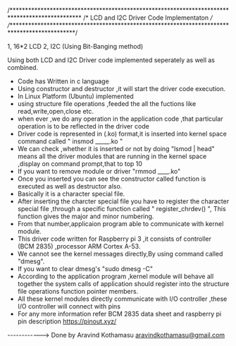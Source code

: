 /***********************************************************************************************
/*			LCD and I2C Driver Code Implementaton  				      */
/**********************************************************************************************/


1, 16*2 LCD 
2, I2C (Using Bit-Banging method)

Using both LCD and I2C Driver code implemented seperately as well as combined.

 - Code has Written in c language
 - Using constructor and destructor ,it will start the driver code execution.
 - In Linux Platform (Ubuntu) implemented
 - using structure file operations ,feeded the all the fuctions like read,write,open,close etc.
 - when ever ,we do any operation in the application code ,that particular operation is to be reflected in the driver code
 - Driver code is represented in (.ko) format,it is inserted into kernel space command called  " insmod _____.ko "
 - We can check ,whether it is inserted or not by doing "lsmod | head" means all the driver modules that are running in the kernel space ,display on command prompt,that to top 10
 - If you want to remove module or driver "rmmod ____.ko"
 - Once you inserted you can see the constructor called function is executed as well as destructor also.
 - Basically it is a character special file.
 - After inserting the charcter special file you have to register the character special file ,through a specific function called " register_chrdev() ", This function gives the major and minor numbering.
 - From that number,applicaion program able to communicate with kernel module.
 - This driver code written for Raspberry pi 3 ,it consists of controller (BCM 2835) ,processor ARM Cortex A-53.
 - We cannot see the kernel messages directly,By using command called "dmesg".
 - If you want to clear dmesg's "sudo dmesg -C"
 - According to the application program ,kernel module will behave all together the system calls of application should register into the structure file operations function pointer members.
 - All these kernel modules directly communicate with I/O controller ,these I/O controller will connect with pins 
 - For any more information refer BCM 2835 data sheet and raspberry pi pin description https://pinout.xyz/



------------> Done by 
		Aravind Kothamasu
		aravindkothamasu@gmail.com

